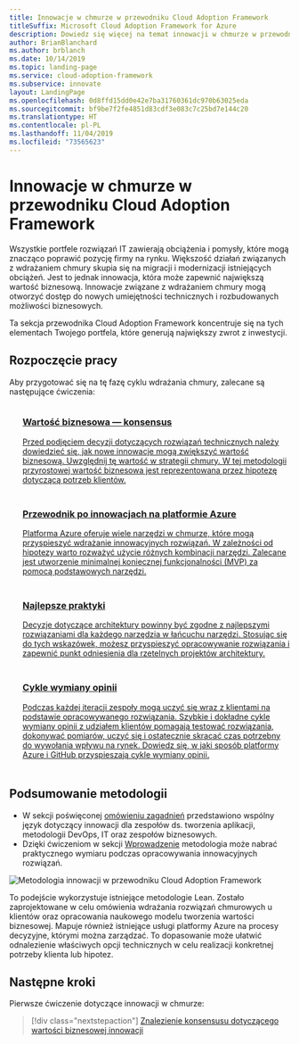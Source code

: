 ```yaml
---
title: Innowacje w chmurze w przewodniku Cloud Adoption Framework
titleSuffix: Microsoft Cloud Adoption Framework for Azure
description: Dowiedz się więcej na temat innowacji w chmurze w przewodniku Cloud Adoption Framework.
author: BrianBlanchard
ms.author: brblanch
ms.date: 10/14/2019
ms.topic: landing-page
ms.service: cloud-adoption-framework
ms.subservice: innovate
layout: LandingPage
ms.openlocfilehash: 0d8ffd15dd0e42e7ba31760361dc970b63025eda
ms.sourcegitcommit: bf9be7f2fe4851d83cdf3e083c7c25bd7e144c20
ms.translationtype: HT
ms.contentlocale: pl-PL
ms.lasthandoff: 11/04/2019
ms.locfileid: "73565623"
---
```

# <a name="cloud-innovation-in-the-cloud-adoption-framework"></a>Innowacje w chmurze w przewodniku Cloud Adoption Framework

Wszystkie portfele rozwiązań IT zawierają obciążenia i pomysły, które mogą znacząco poprawić pozycję firmy na rynku. Większość działań związanych z wdrażaniem chmury skupia się na migracji i modernizacji istniejących obciążeń. Jest to jednak innowacja, która może zapewnić największą wartość biznesową. Innowacje związane z wdrażaniem chmury mogą otworzyć dostęp do nowych umiejętności technicznych i rozbudowanych możliwości biznesowych.

Ta sekcja przewodnika Cloud Adoption Framework koncentruje się na tych elementach Twojego portfela, które generują największy zwrot z inwestycji.

## <a name="get-started"></a>Rozpoczęcie pracy

Aby przygotować się na tę fazę cyklu wdrażania chmury, zalecane są następujące ćwiczenia:

<!-- markdownlint-disable MD033 -->

<ul class="panelContent cardsF">
    <li style="display: flex; flex-direction: column;">
        <a href="./business-value.md">
            <div class="cardSize">
                <div class="cardPadding" style="padding-bottom:10px;">
                    <div class="card" style="padding-bottom:10px;">
                        <div class="cardImageOuter">
                            <div class="cardImage">
                                <img alt="" src="../_images/icons/1.png" data-linktype="external">
                            </div>
                        </div>
                        <div class="cardText" style="padding-left:0px;">
                            <h3>Wartość biznesowa — konsensus</h3>
Przed podjęciem decyzji dotyczących rozwiązań technicznych należy dowiedzieć się, jak nowe innowacje mogą zwiększyć wartość biznesową. Uwzględnij tę wartość w strategii chmury. W tej metodologii przyrostowej wartość biznesowa jest reprezentowana przez hipotezę dotyczącą potrzeb klientów.
                        </div>
                    </div>
                </div>
            </div>
        </a>
    </li>
    <li style="display: flex; flex-direction: column;">
        <a href="./innovation-guide/index.md">
            <div class="cardSize">
                <div class="cardPadding" style="padding-bottom:10px;">
                    <div class="card" style="padding-bottom:10px;">
                        <div class="cardImageOuter">
                            <div class="cardImage">
                                <img alt="" src="../_images/icons/2.png" data-linktype="external">
                            </div>
                        </div>
                        <div class="cardText" style="padding-left:0px;">
                            <h3>Przewodnik po innowacjach na platformie Azure</h3>
Platforma Azure oferuje wiele narzędzi w chmurze, które mogą przyspieszyć wdrażanie innowacyjnych rozwiązań. W zależności od hipotezy warto rozważyć użycie różnych kombinacji narzędzi. Zalecane jest utworzenie minimalnej koniecznej funkcjonalności (MVP) za pomocą podstawowych narzędzi.
                        </div>
                    </div>
                </div>
            </div>
        </a>
    </li>
    <li style="display: flex; flex-direction: column;">
        <a href="./best-practices/index.md">
            <div class="cardSize">
                <div class="cardPadding" style="padding-bottom:10px;">
                    <div class="card" style="padding-bottom:10px;">
                        <div class="cardImageOuter">
                            <div class="cardImage">
                                <img alt="" src="../_images/icons/3.png" data-linktype="external">
                            </div>
                        </div>
                        <div class="cardText" style="padding-left:0px;">
                            <h3>Najlepsze praktyki</h3>
Decyzje dotyczące architektury powinny być zgodne z najlepszymi rozwiązaniami dla każdego narzędzia w łańcuchu narzędzi. Stosując się do tych wskazówek, możesz przyspieszyć opracowywanie rozwiązania i zapewnić punkt odniesienia dla rzetelnych projektów architektury.
                        </div>
                    </div>
                </div>
            </div>
        </a>
    </li>
    <li style="display: flex; flex-direction: column;">
        <a href="./considerations/adoption.md">
            <div class="cardSize">
                <div class="cardPadding" style="padding-bottom:10px;">
                    <div class="card" style="padding-bottom:10px;">
                        <div class="cardImageOuter">
                            <div class="cardImage">
                                <img alt="" src="../_images/icons/4.png" data-linktype="external">
                            </div>
                        </div>
                        <div class="cardText" style="padding-left:0px;">
                            <h3>Cykle wymiany opinii</h3>
Podczas każdej iteracji zespoły mogą uczyć się wraz z klientami na podstawie opracowywanego rozwiązania. Szybkie i dokładne cykle wymiany opinii z udziałem klientów pomagają testować rozwiązania, dokonywać pomiarów, uczyć się i ostatecznie skracać czas potrzebny do wywołania wpływu na rynek. Dowiedz się, w jaki sposób platformy Azure i GitHub przyspieszają cykle wymiany opinii.
                        </div>
                    </div>
                </div>
            </div>
        </a>
    </li>
</ul>
<!-- markdownlint-enable MD033 -->

## <a name="methodology-summary"></a>Podsumowanie metodologii

- W sekcji poświęconej [omówieniu zagadnień](./considerations/index.md) przedstawiono wspólny język dotyczący innowacji dla zespołów ds. tworzenia aplikacji, metodologii DevOps, IT oraz zespołów biznesowych.
- Dzięki ćwiczeniom w sekcji [Wprowadzenie](#get-started) metodologia może nabrać praktycznego wymiaru podczas opracowywania innowacyjnych rozwiązań.

![Metodologia innowacji w przewodniku Cloud Adoption Framework](../_images/innovate/innovate-methodology.png)

To podejście wykorzystuje istniejące metodologie Lean. Zostało zaprojektowane w celu omówienia wdrażania rozwiązań chmurowych u klientów oraz opracowania naukowego modelu tworzenia wartości biznesowej. Mapuje również istniejące usługi platformy Azure na procesy decyzyjne, którymi można zarządzać. To dopasowanie może ułatwić odnalezienie właściwych opcji technicznych w celu realizacji konkretnej potrzeby klienta lub hipotez.

## <a name="next-steps"></a>Następne kroki

Pierwsze ćwiczenie dotyczące innowacji w chmurze:
> [!div class="nextstepaction"]
> [Znalezienie konsensusu dotyczącego wartości biznesowej innowacji](./business-value.md)
